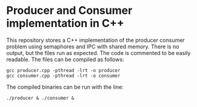 # Producer and Consumer implementation in C++

This repository stores a C++ implementation of the producer consumer problem using semaphores and IPC with shared memory. There is no output, but the files run as expected. The code is commented to be easily readable. The files can be compiled as follows:

```
gcc producer.cpp -pthread -lrt -o producer
gcc consumer.cpp -pthread -lrt -o consumer
```

The compiled binaries can be run with the line:

`
./producer & ./consumer &
`
